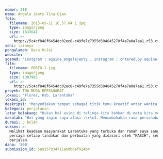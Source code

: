 ```yaml
---
nomor: 318
nama: Angela Jenty Tina Ojan
foto:
  filename: 2015-09-21 10.57.04 1.jpg
  type: image/jpeg
  size: 1633641
  url: >-
    http://5c4cf848f6454dc02ec8-c49fe7e7355d384845270f4a7a0a7aa1.r53.cf2.rackcdn.com/0d421dd2-29ec-4333-b431-9541c16dda81/2015-09-21%2010.57.04%201.jpg
seni: lainnya
pengalaman: Baru Mulai
website: ''
sosmed: 'Instgram : aquine_angelajenty , Instagram : cntered.by.aquine'
file:
  filename: PORTO-1.jpg
  type: image/jpeg
  size: 1383985
  url: >-
    http://5c4cf848f6454dc02ec8-c49fe7e7355d384845270f4a7a0a7aa1.r53.cf2.rackcdn.com/4178bd44-32c1-41f5-a824-a23683f6a01d/PORTO-1.jpg
proyek: TUA MUDA BERSAHABAT
lokasi: 'Flores, Kab. Larantuka'
lokasi_id: ''
deskripsi: "Menyediakan tempat sebagai titik temu kreatif antar wanita muda dan tua, untuk dapat bertukar pikiran dan berkerja sama menciptakan suatu karya yang dapat dipasarkan pula secara global. Dalam proyek ini, saya sangat ingin melakukan suatu pelayanan dengan mendampingi mereka dalam berkarya, baik dalam bidang seni visual, textile, interior, serta lingkungan hidup. \r\n"
kategori: perjalanan
latar_belakang: "Bukan hal asing di telinga kita bahkan di mata kita mengenai istilah, \"Anak Jaman Now\", saya sebagai generasi milenial sangat memprihatinkan semakin menipisnya nilai ke Timuran para pemuda/i Indonesia, dimana semakin menipisnya rasa empati dan sosialisasi yang seharusnya terlihat nyata, malahan hanya terlihat pada suatu layar maya dan mengubah suatu kepedulian dengan suatu double tap for love di setiap jejaring sosial. \r\nSebagai generasi muda Indonesia kita telah mengetaui banyak himbauan mengenai merawat dan menjaga alam dan budaya yang beraneka ragam melimpahnya, tetapi kita melupakan suatu hal kecil yang merupakan suatu \" Identity of Indonesia\" yaitu \" Attitude Ketimuran Bangsa Indonesia\".\r\nHal ini dapat terlihat dengan bagaimana para \" Muda \" berbicara ataupun bersikap kepada para \" Tua\", dengan berbagai berita yang telah tersebar luas, sebagai contoh berita mengenai \"siswa yang meregut nyawa gurunya sendiri\". \r\nBerbagai peristiwa yang terjadi tidak akan terjadi bila kita semua menyadari dan saling \"Mengerti dan Memahami\", dimana para muda memehami dan mengerti para tua, serta sebaliknya, para tua mengerti para muda.\r\n"
masalah: "Hal yang ingin saya atasi :\r\n1. Menumbuhakan rasa persahabatan antar wanita\"Tua\", dan \" Muda\", untuk dapat bertukar pikiran.\r\n2. Masyarakat Larantuka, khususnya para wanita baik \" Tua-Muda \" dapat menciptakan suatu karya atau product hasil kreatifitas mereka yang dapat di pasarkan secara global, serta dapat menarik para wisatawan untuk dapat berkunjung ke Larantuka dan semakin dikenal, bahwa Flores Timur pun memiliki banyak aset yang seharusnya dapat kita jaga dan ketahui.\r\n3. Serta menumbuhkan rasa percaya diri untuk para wanita \"Tua-Muda\" untuk berkarya."
durasi: 3 bulan
sukses: >-
  Melihat keadaan masyarakat Larantuka yang terbuka dan ramah saya sangat
  percaya setiap tindakan dan perbuatan yang didasari oleh "KASIH", semua akan
  berjalan.
dana: '500'
submission_id: 5a9157934711a60b6af924b4
---
```

